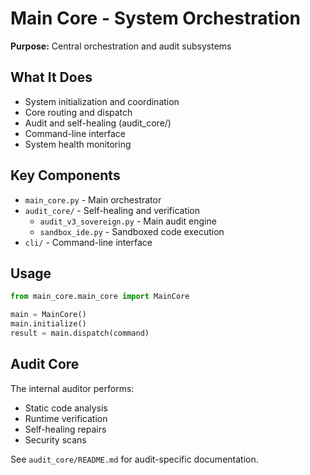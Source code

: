 # Main Core - System Orchestration

**Purpose:** Central orchestration and audit subsystems

## What It Does

- System initialization and coordination
- Core routing and dispatch
- Audit and self-healing (audit_core/)
- Command-line interface
- System health monitoring

## Key Components

- `main_core.py` - Main orchestrator
- `audit_core/` - Self-healing and verification
  - `audit_v3_sovereign.py` - Main audit engine
  - `sandbox_ide.py` - Sandboxed code execution
- `cli/` - Command-line interface

## Usage

```python
from main_core.main_core import MainCore

main = MainCore()
main.initialize()
result = main.dispatch(command)
```

## Audit Core

The internal auditor performs:
- Static code analysis
- Runtime verification
- Self-healing repairs
- Security scans

See `audit_core/README.md` for audit-specific documentation.

